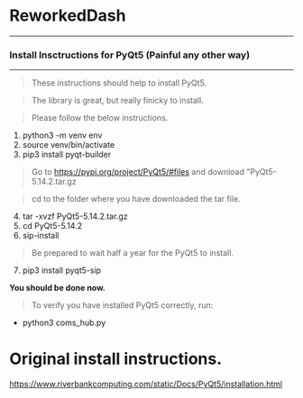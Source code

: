 # ReworkedDash

***
### Install Insctructions for PyQt5 (Painful any other way)
***

> These instructions should help to install PyQt5.

> The library is great, but really finicky to install.

> Please follow the below instructions.

1. python3 -m venv env
2. source venv/bin/activate
3. pip3 install pyqt-builder

> Go to https://pypi.org/project/PyQt5/#files and download "PyQt5-5.14.2.tar.gz

> cd to the folder where you have downloaded the tar file.

4. tar -xvzf PyQt5-5.14.2.tar.gz
5. cd PyQt5-5.14.2
6. sip-install

> Be prepared to wait half a year for the PyQt5 to install.

7. pip3 install pyqt5-sip

**You should be done now.**
> To verify you have installed PyQt5 correctly, run:
- python3 coms_hub.py

# Original install instructions. 
https://www.riverbankcomputing.com/static/Docs/PyQt5/installation.html
